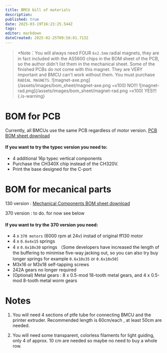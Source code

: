```yaml
---
title: BMCU bill of materials
description: 
published: true
date: 2025-03-19T16:23:25.544Z
tags: 
editor: markdown
dateCreated: 2025-02-25T09:58:01.713Z
---
```


> *Note：You will always need FOUR `6x2.5mm` radial magnets, they are in fact included with the AS5600 chips in the BOM sheet of the PCB, so the author didn't list them in the mechanical sheet.
> Some of the finished PCBs do not come with this magnet. They are VERY important and BMCU can't work without them. You must purchase `RADIAL MAGNETS`.
>  ![magnet-axe.png](/assets/images/bom_sheet/magnet-axe.png =x100)  NO!!!       ![magnet-rad.png](/assets/images/bom_sheet/magnet-rad.png =x100)  YES!!!  
{.is-warning}

# BOM for PCB
Currently, all BMCUs use the same PCB regardless of motor version.
[PCB BOM sheet download](/assets/files/bom_sheet/pcb_bom.xlsx)

#### If you want to try the typec version you need to:
  - 4 additional 16p typec vertical components
  - Purchase the CH340X chip instead of the CH320V.
  - Print the base designed for the C-port

# BOM for mecanical parts
130 version :
[Mechanical Components BOM sheet download](/assets/files/bom_sheet/mechanical_components_bom.xlsx)

370 version :
to do. for now see below

#### If you want to try the 370 version you need:
- 4 x `370 motors` (6000 rpm at 24v) instad of original ff130 motor
- 4 x `0.6x4x15` springs
- 4 x `0.6x10x30` springs （Some developers have increased the length of the buffering to minimise five-way jacking out, so you can also try buy longer springs for example `0.6x10x35` or `0.6x10x50`）
- M3x16 or M3x18 self-tapping screws
- 242A gears no longer required
- (Optional) Metal gears : 8 x 0.5-mod 18-tooth metal gears, and 4 x 0.5-mod 8-tooth metal worm gears



# Notes
1. You will need 4 sections of ptfe tube for connecting BMCU and the printer extruder. Recommended length is 60cm/each , at least 50cm are needed.

1. You will need some transparent, colorless filaments for light guiding, only 4 of approx. 10 cm are needed so maybe no need to buy a whole row.




